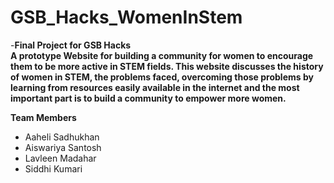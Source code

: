 # GSB_Hacks_WomenInStem</br>

-**Final Project for GSB Hacks**</br>
**A prototype Website for building a community for women to encourage them to be more active in STEM fields.
 This website discusses the history of women in STEM, the problems faced, overcoming those problems by learning from resources easily available in the internet and the most important part is to build a community to empower more women.**</br>
 
 **Team Members**</br>
 - Aaheli Sadhukhan
 - Aiswariya Santosh
 - Lavleen Madahar
 - Siddhi Kumari
 
 
 
 
